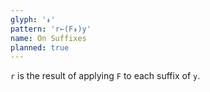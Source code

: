 ```yaml
---
glyph: '↡'
pattern: 'r←(F↡)y'
name: On Suffixes
planned: true
---
```


`r` is the result of applying `F` to each suffix of `y`.